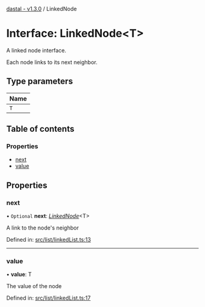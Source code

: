 [dastal - v1.3.0](../README.md) / LinkedNode

# Interface: LinkedNode<T\>

A linked node interface.

Each node links to its next neighbor.

## Type parameters

| Name |
| :------ |
| `T` |

## Table of contents

### Properties

- [next](linkednode.md#next)
- [value](linkednode.md#value)

## Properties

### next

• `Optional` **next**: [*LinkedNode*](linkednode.md)<T\>

A link to the node's neighbor

Defined in: [src/list/linkedList.ts:13](https://github.com/havelessbemore/dastal/blob/cb5e8f6/src/list/linkedList.ts#L13)

___

### value

• **value**: T

The value of the node

Defined in: [src/list/linkedList.ts:17](https://github.com/havelessbemore/dastal/blob/cb5e8f6/src/list/linkedList.ts#L17)
